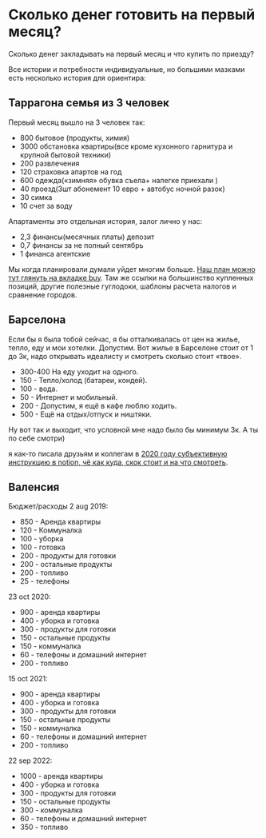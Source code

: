 # Сколько денег готовить на первый месяц?

Сколько денег закладывать на первый месяц и что купить по приезду?

Все истории и потребности индивидуальные, но большими мазками есть несколько история для ориентира:

## Таррагона семья из 3 человек

Первый месяц вышло на 3 человек так:

* 800 бытовое (продукты, химия)
* 3000 обстановка квартиры(все кроме кухонного гарнитура и крупной бытовой техники)
* 200 развлечения
* 120 страховка апартов на год
* 600 одежда(«зимняя» обувка съела+ налегке приехали )
* 40 проезд(3шт абонемент 10 евро + автобус ночной разок)
* 30 симка
* 10 счет за воду

Апартаменты это отдельная история, залог лично у нас:

* 2,3 финансы(месячных платы) депозит
* 0,7 финансы за не полный сентябрь
* 1 финанса агентские

Мы когда планировали думали уйдет многим больше. [Наш план можно тут глянуть на вкладке buy](https://docs.google.com/spreadsheets/d/1eOJFzOj8ywK_-KtSM0JGd9QYtUaig6aiT9gOU3jyv7Q/edit#gid=380034480). Там же ссылки на большинство купленных позиций, другие полезные гуглодоки, шаблоны расчета налогов и сравнение городов.

## Барселона

Если бы я была тобой сейчас, я бы отталкивалась от цен на жилье, тепло, еду и мои хотелки. Допустим. Вот жилье в Барселоне стоит от 1 до 3к, надо открывать идеалисту и смотреть сколько стоит «твое».

* 300-400 На еду уходит на одного.
* 150 - Тепло/холод (батареи, кондей).
* 100 - вода.
* 50 - Интернет и мобильный.
* 200 - Допустим, я ещё в кафе люблю ходить.
* 500 - Ещё на отдых/отпуск и ништяки.

Ну вот так и выходит, что условной мне надо было бы минимум 3к. А ты по себе смотри)

я как-то писала друзьям и коллегам в [2020 году субъективную инструкцию в notion, чё как куда, скок стоит и на что смотреть](https://www.notion.so/choogoonkina/0676f8ff9f6b4f79a0c3c6ca9e0e268a).

## Валенсия

Бюджет/расходы 2 aug 2019:

* 850 - Аренда квартиры
* 120 - Коммуналка
* 100 - уборка
* 100 - готовка
* 200 - продукты для готовки
* 200 - остальные продукты
* 200 - топливо
* 25 - телефоны

23 oct 2020:

* 900 - аренда квартиры
* 400 - уборка и готовка
* 300 - продукты для готовки
* 150 - остальные продукты
* 150 - коммуналка
* 60 - телефоны и домашний интернет
* 200 - топливо

15 oct 2021:

* 900 - аренда квартиры
* 400 - уборка и готовка
* 300 - продукты для готовки
* 150 - остальные продукты
* 150 - коммуналка
* 60 - телефоны и домашний интернет
* 200 - топливо

22 sep 2022:

* 1000 - аренда квартиры
* 400 - уборка и готовка
* 300 - продукты для готовки
* 150 - остальные продукты
* 300 - коммуналка
* 60 - телефоны и домашний интернет
* 350 - топливо

